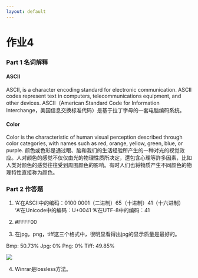 ```yaml
---
layout: default
---
```


# 作业4

### Part 1 名词解释

#### ASCII

ASCII, is a character encoding standard for electronic communication. ASCII codes represent text in computers, telecommunications equipment, and other devices.
ASCII（American Standard Code for Information Interchange，美国信息交换标准代码）是基于拉丁字母的一套电脑编码系统。

#### Color

Color is the characteristic of human visual perception described through color categories, with names such as red, orange, yellow, green, blue, or purple.
颜色或色彩是通过眼、脑和我们的生活经验所产生的一种对光的视觉效应。人对颜色的感觉不仅仅由光的物理性质所决定，還包含心理等許多因素，比如人类对颜色的感觉往往受到周围颜色的影响。有时人们也将物质产生不同颜色的物理特性直接称为颜色。



### Part 2 作答题

1.	‘A’在ASCII中的编码：0100 0001（二进制）65（十进制）41（十六进制）
‘A’在Unicode中的编码：U+0041
‘A’在UTF-8中的编码：41

2.	#FFFF00

3.	在jpg，png，tiff这三个格式中，很明显看得出jpg的显示质量是最好的。

Bmp: 50.73%
Jpg: 0%
Png: 0%
Tiff: 49.85%

![](https://github.com/tanmlan/swi-homework/blob/gh-pages/images/yasuolv.png?raw=true)

4.	Winrar是lossless方法。